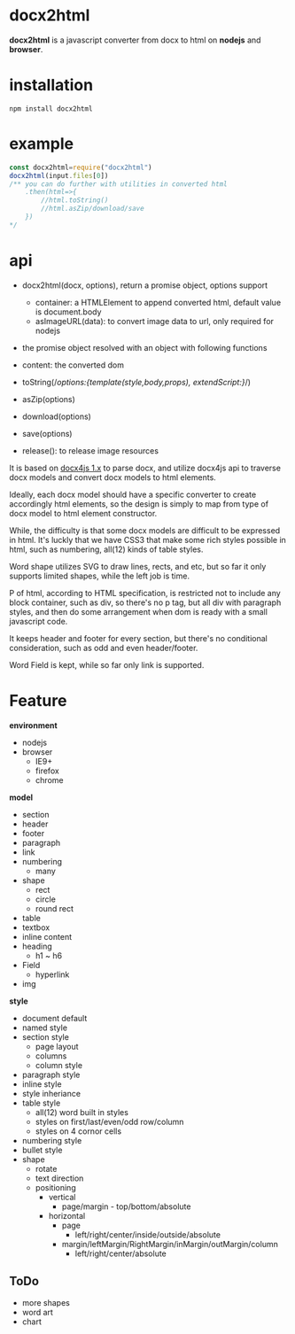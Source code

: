 docx2html
===
**docx2html** is a javascript converter from docx to html on **nodejs** and **browser**.

installation
===
<code>npm install docx2html</code>

example
===
```js
const docx2html=require("docx2html")
docx2html(input.files[0])
/** you can do further with utilities in converted html
	.then(html=>{
		//html.toString()
		//html.asZip/download/save
	})
*/
```

api
===
* docx2html(docx, options), return a promise object, options support
  * container: a HTMLElement to append converted html, default value is document.body
  * asImageURL(data): to convert image data to url, only required for nodejs

* the promise object resolved with an object with following functions
 * content: the converted dom
 * toString(/*options:{template(style,body,props), extendScript:}*/)
 * asZip(options)
 * download(options)
 * save(options)
 * release(): to release image resources



It is based on [docx4js 1.x](/docx4js) to parse docx, and utilize docx4js api to traverse docx models and convert docx models to html elements.

Ideally, each docx model should have a specific converter to create accordingly html elements, so the design is simply to map from type of docx model to html element constructor.

While, the difficulty is that some docx models are difficult to be expressed in html. It's luckly that we have CSS3 that make some rich styles possible in html, such as numbering, all(12) kinds of table styles.

Word shape utilizes SVG to draw lines, rects, and etc, but so far it only supports limited shapes, while the left job is time.

P of html, according to HTML specification, is restricted not to include any block container, such as div, so there's no p tag, but all div with paragraph styles, and then do some arrangement when dom is ready with a small javascript code.  

It keeps header and footer for every section, but there's no conditional consideration, such as odd and even header/footer.

Word Field is kept, while so far only link is supported.

Feature
===
**environment**
* nodejs
* browser
	* IE9+
	* firefox
	* chrome

**model**

* section
* header
* footer
* paragraph
* link
* numbering
	* many
* shape
	* rect
	* circle
	* round rect
* table
* textbox
* inline content
* heading
	* h1 ~ h6
* Field
	* hyperlink
* img

**style**

* document default
* named style
* section style
	* page layout
	* columns
	* column style
* paragraph style
* inline style
* style inheriance
* table style
	* all(12) word built in styles
	* styles on first/last/even/odd row/column
	* styles on 4 cornor cells
* numbering style
* bullet style
* shape
	* rotate
	* text direction
	* positioning
	 	* vertical
		 	* page/margin - top/bottom/absolute
	 	* horizontal
			* page
				* left/right/center/inside/outside/absolute
			* margin/leftMargin/RightMargin/inMargin/outMargin/column
				* left/right/center/absolute

## ToDo
* more shapes
* word art
* chart